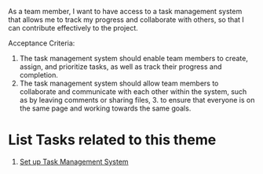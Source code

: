 As a team member, I want to have access to a task management system that allows me to track my progress and collaborate with others, so that I can contribute effectively to the project.

Acceptance Criteria:
1. The task management system should enable team members to create, assign, and prioritize tasks, as well as track their progress and completion.
2. The task management system should allow team members to collaborate and communicate with each other within the system, such as by leaving comments or sharing files, 3. to ensure that everyone is on the same page and working towards the same goals.

# List Tasks related to this theme
1. [Set up Task Management System](https://github.com/Chrissquared31/mywebclass-agile-docs/blob/36d04d9722d472b8e4dae6faa019981b781fa86f/documentation/theme_1/initiatives/Epic/User%20Stories/Tasks/Set%20up%20Task%20Management%20System.md) 
